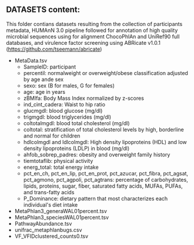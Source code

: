 ## DATASETS content: 

This folder contians datasets resulting from the collection of participants metadata, HUMAnN 3.0 pipeline followed for annotation of high quality microbial sequences using for alignment ChocoPhlAn and UniRef90 full databases, and virulence factor screening using ABRicate v1.0.1 (https://github.com/tseemann/abricate)
- MetaData.tsv
  - SampleID: participant	
  - percentil: normalweight or overweight/obese classification adjusted by age ande sex	
  - sexo: sex (B for males, G for females)	
  - age: age in years	
  - zBMIfa: Body Mass Index normalized by z-scores	
  - ind_cint_cadera: Waist to hip ratio	
  - glucmgdl: blood glucose (mg/dl)	
  - trigmgdl: blood triglycerides (mg/dl)	
  - coltotalmgdl: blood total cholesterol (mg/dl)	
  - coltotal: stratification of total cholesterol levels by high, borderline and normal for children	
  - hdlcolmgdl and	ldlcolmgdl: High density lipoproteins (HDL) and low density lipoproteins (LDLP) in blood (mg/dl)	
  - ahfob_sobrep_padres: obesity and overweight family history	
  - tiemtotaflib: physical activity	
  - energ_total: total energy intake	
  - pct_en_ch,	pct_en_lip,	pct_en_prot,	pct_azucar,	pct_fibra,	pct_agsat,	pct_agmono,	pct_agpoli,	pct_agtrans: percentage of carbohydrates, lipids, proteins, sugar, fiber, saturated fatty acids, MUFAs, PUFAs, and trans-fatty acids
  - P_Dominance: dietary pattern that most characterizes each individual's diet intake
- MetaPhlan3_generaWAL01percent.tsv
- MetaPhlan3_speciesWAL01percent.tsv
- PathwayAbundance.tsv
- unifrac_metaphlanbugs.csv
- VF_VFIDclustered_counts0.tsv

